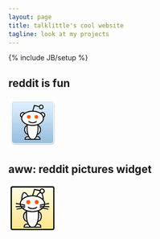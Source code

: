 ```yaml
---
layout: page
title: talklittle's cool website
tagline: look at my projects
---
```

{% include JB/setup %}

## reddit is fun

[![reddit is fun logo](assets/images/redditisfun96.png)](reddit-is-fun)

## aww: reddit pictures widget

[![reddit aww logo](assets/images/awwicon.png)](aww-reddit)

